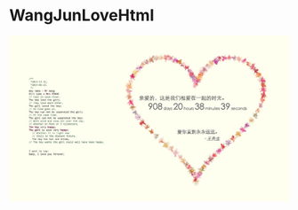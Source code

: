 # WangJunLoveHtml
<img src="https://github.com/Mars182838/WangJunLoveHtml/blob/master/WechatIMG219.jpeg" >

